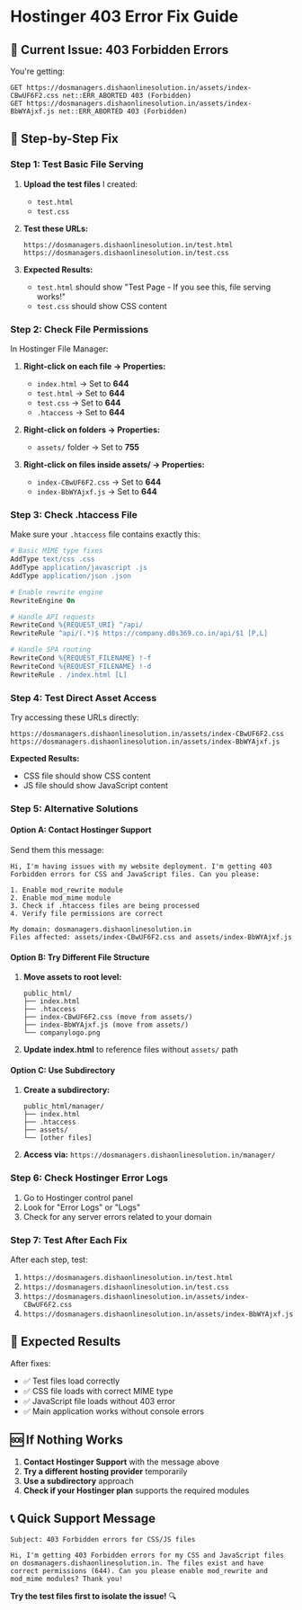 # Hostinger 403 Error Fix Guide

## 🚨 Current Issue: 403 Forbidden Errors

You're getting:
```
GET https://dosmanagers.dishaonlinesolution.in/assets/index-CBwUF6F2.css net::ERR_ABORTED 403 (Forbidden)
GET https://dosmanagers.dishaonlinesolution.in/assets/index-BbWYAjxf.js net::ERR_ABORTED 403 (Forbidden)
```

## 🔧 Step-by-Step Fix

### **Step 1: Test Basic File Serving**

1. **Upload the test files** I created:
   - `test.html`
   - `test.css`

2. **Test these URLs:**
   ```
   https://dosmanagers.dishaonlinesolution.in/test.html
   https://dosmanagers.dishaonlinesolution.in/test.css
   ```

3. **Expected Results:**
   - `test.html` should show "Test Page - If you see this, file serving works!"
   - `test.css` should show CSS content

### **Step 2: Check File Permissions**

In Hostinger File Manager:

1. **Right-click on each file → Properties:**
   - `index.html` → Set to **644**
   - `test.html` → Set to **644**
   - `test.css` → Set to **644**
   - `.htaccess` → Set to **644**

2. **Right-click on folders → Properties:**
   - `assets/` folder → Set to **755**

3. **Right-click on files inside assets/ → Properties:**
   - `index-CBwUF6F2.css` → Set to **644**
   - `index-BbWYAjxf.js` → Set to **644**

### **Step 3: Check .htaccess File**

Make sure your `.htaccess` file contains exactly this:

```apache
# Basic MIME type fixes
AddType text/css .css
AddType application/javascript .js
AddType application/json .json

# Enable rewrite engine
RewriteEngine On

# Handle API requests
RewriteCond %{REQUEST_URI} ^/api/
RewriteRule ^api/(.*)$ https://company.d0s369.co.in/api/$1 [P,L]

# Handle SPA routing
RewriteCond %{REQUEST_FILENAME} !-f
RewriteCond %{REQUEST_FILENAME} !-d
RewriteRule . /index.html [L]
```

### **Step 4: Test Direct Asset Access**

Try accessing these URLs directly:
```
https://dosmanagers.dishaonlinesolution.in/assets/index-CBwUF6F2.css
https://dosmanagers.dishaonlinesolution.in/assets/index-BbWYAjxf.js
```

**Expected Results:**
- CSS file should show CSS content
- JS file should show JavaScript content

### **Step 5: Alternative Solutions**

#### **Option A: Contact Hostinger Support**

Send them this message:

```
Hi, I'm having issues with my website deployment. I'm getting 403 Forbidden errors for CSS and JavaScript files. Can you please:

1. Enable mod_rewrite module
2. Enable mod_mime module  
3. Check if .htaccess files are being processed
4. Verify file permissions are correct

My domain: dosmanagers.dishaonlinesolution.in
Files affected: assets/index-CBwUF6F2.css and assets/index-BbWYAjxf.js
```

#### **Option B: Try Different File Structure**

1. **Move assets to root level:**
   ```
   public_html/
   ├── index.html
   ├── .htaccess
   ├── index-CBwUF6F2.css (move from assets/)
   ├── index-BbWYAjxf.js (move from assets/)
   └── companylogo.png
   ```

2. **Update index.html** to reference files without `assets/` path

#### **Option C: Use Subdirectory**

1. **Create a subdirectory:**
   ```
   public_html/manager/
   ├── index.html
   ├── .htaccess
   ├── assets/
   └── [other files]
   ```

2. **Access via:** `https://dosmanagers.dishaonlinesolution.in/manager/`

### **Step 6: Check Hostinger Error Logs**

1. Go to Hostinger control panel
2. Look for "Error Logs" or "Logs"
3. Check for any server errors related to your domain

### **Step 7: Test After Each Fix**

After each step, test:
1. `https://dosmanagers.dishaonlinesolution.in/test.html`
2. `https://dosmanagers.dishaonlinesolution.in/test.css`
3. `https://dosmanagers.dishaonlinesolution.in/assets/index-CBwUF6F2.css`
4. `https://dosmanagers.dishaonlinesolution.in/assets/index-BbWYAjxf.js`

## 🎯 Expected Results

After fixes:
- ✅ Test files load correctly
- ✅ CSS file loads with correct MIME type
- ✅ JavaScript file loads without 403 error
- ✅ Main application works without console errors

## 🆘 If Nothing Works

1. **Contact Hostinger Support** with the message above
2. **Try a different hosting provider** temporarily
3. **Use a subdirectory** approach
4. **Check if your Hostinger plan** supports the required modules

## 📞 Quick Support Message

```
Subject: 403 Forbidden errors for CSS/JS files

Hi, I'm getting 403 Forbidden errors for my CSS and JavaScript files on dosmanagers.dishaonlinesolution.in. The files exist and have correct permissions (644). Can you please enable mod_rewrite and mod_mime modules? Thank you!
```

**Try the test files first to isolate the issue!** 🔍
